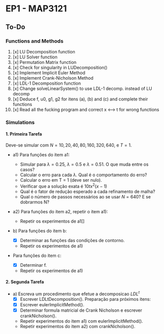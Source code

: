 # EP1 - MAP3121

## To-Do

### Functions and Methods

1. [x] LU Decomposition function
2. [x]  LU Solver function
3. [x] Permutation Matrix function
4. [x] Check for singularity in LUDecomposition()
5. [x] Implement Implicit Euler Method
6. [x] Implement Crank-Nicholson Method
7. [x] LDL-1 Decomposition function
8. [x] Change solveLinearSystem() to use LDL-1 decomp. instead of LU decomp
9. [x] Deduce f, u0, g1, g2 for itens (a), (b) and (c) and complete their functions
10. [x] Read all the fucking program and correct x <--> t for wrong functions
 
### Simulations

#### 1. Primeira Tarefa

Deve-se simular com $N = 10, 20, 40, 80, 160, 320, 640$, e $T = 1$.

* a1) Para funções do item a1:
    * Simular para $\lambda = 0.25$, $\lambda = 0.5$ e $\lambda = 0.51$. O que muda entre os casos? 
    * Calcular o erro para cada $\lambda$. Qual é o comportamento do erro?
    * Calcular o erro em T = 1 (deve ser nulo). 
    * Verificar que a solução exata é $10tx^2(x-1)$
    * Qual é o fator de redução esperado a cada refinamento de malha?
    * Qual o número de passos necessários ao se usar $N = 640$? E se dobrarmos N?

* a2) Para funções do item a2, repetir o item a1):
    * Repetir os experimentos de a1[]

* b) Para funções do item b:
    * [x] Determinar as funções das condições de contorno.
    * Repetir os experimentos de a1)

* Para funções do item c:
    * [x] Determinar f.
    * Repetir os experimentos de a1)
    
#### 2. Segunda Tarefa
* a) Escreva um procedimento que efetue a decomposicao $LDL^t$
    * [x] Escrever LDLtDecomposition(). 
    Preparação para próximos itens: 
    * [x] Escrever eulerImplicitMethod().
    * [x] Determinar formula matricial de Crank Nicholson e escrever crankNicholson().
    * Repetir experimentos do item a1) com eulerImplicitMethod().
    * Repetir experimentos do item a2) com crankNicholson().

